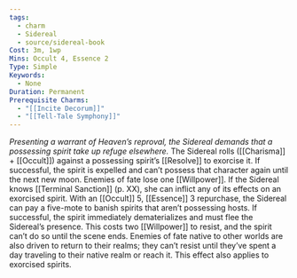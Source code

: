 ```yaml
---
tags:
  - charm
  - Sidereal
  - source/sidereal-book
Cost: 3m, 1wp
Mins: Occult 4, Essence 2
Type: Simple
Keywords:
  - None
Duration: Permanent
Prerequisite Charms:
  - "[[Incite Decorum]]"
  - "[[Tell-Tale Symphony]]"
---
```

*Presenting a warrant of Heaven’s reproval, the Sidereal demands that a possessing spirit take up refuge elsewhere.*
The Sidereal rolls ([[Charisma]] + [[Occult]]) against a possessing spirit’s [[Resolve]] to exorcise it. If successful, the spirit is expelled and can’t possess that character again until the next new moon. Enemies of fate lose one [[Willpower]]. If the Sidereal knows [[Terminal Sanction]] (p. XX), she can inflict any of its effects on an exorcised spirit. With an [[Occult]] 5, [[Essence]] 3 repurchase, the Sidereal can pay a five-mote to banish spirits that aren’t possessing hosts. If successful, the spirit immediately dematerializes and must flee the Sidereal’s presence. This costs two [[Willpower]] to resist, and the spirit can’t do so until the scene ends. Enemies of fate native to other worlds are also driven to return to their realms; they can’t resist until they’ve spent a day traveling to their native realm or reach it. This effect also applies to exorcised spirits.
